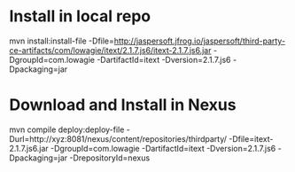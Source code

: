 # Install in local repo
mvn install:install-file -Dfile=http://jaspersoft.jfrog.io/jaspersoft/third-party-ce-artifacts/com/lowagie/itext/2.1.7.js6/itext-2.1.7.js6.jar  -DgroupId=com.lowagie -DartifactId=itext -Dversion=2.1.7.js6 -Dpackaging=jar

# Download and Install in Nexus
mvn compile deploy:deploy-file -Durl=http://xyz:8081/nexus/content/repositories/thirdparty/ -Dfile=itext-2.1.7.js6.jar -DgroupId=com.lowagie -DartifactId=itext -Dversion=2.1.7.js6 -Dpackaging=jar -DrepositoryId=nexus

